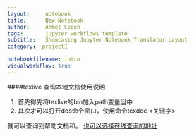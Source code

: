 ```yaml
---
layout:     notebook
title:      New Notebook
author:     Ahmet Cecen
tags: 		jupyter workflows template
subtitle:   Showcasing Jupyter Notebook Translator Layout
category:  project1

notebookfilename: intro
visualworkflow: true
---
```



####texlive 查询本地文档使用说明
1. 首先得先将texlive的bin加入path变量当中
2. 其次才可以打开dos命令窗口，使用命令texdoc <关键字>

就可以查询到帮助文档和。
[也可以选择在线查询的地址](http://texdoc.net/)